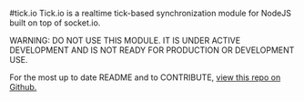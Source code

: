 #tick.io
Tick.io is a realtime tick-based synchronization module for NodeJS built on top of socket.io.

WARNING: DO NOT USE THIS MODULE. IT IS UNDER ACTIVE DEVELOPMENT AND IS NOT READY FOR PRODUCTION OR DEVELOPMENT USE.

For the most up to date README and to CONTRIBUTE, [view this repo on Github.](https://github.com/mickmuzac/tick.io)
